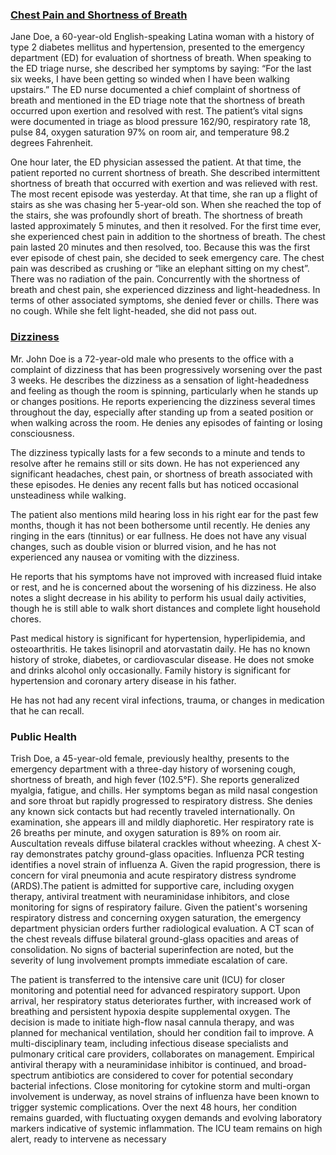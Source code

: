 ### [Chest Pain and Shortness of Breath](Observation-ShortnessOfBreathSymptom.html)

Jane Doe, a 60-year-old English-speaking Latina woman with a history of type 2 diabetes mellitus and hypertension, presented to the emergency department (ED) for evaluation of shortness of breath. When speaking to the ED triage nurse, she described her symptoms by saying: “For the last six weeks, I have been getting so winded when I have been walking upstairs.” The ED nurse documented a chief complaint of shortness of breath and mentioned in the ED triage note that the shortness of breath occurred upon exertion and resolved with rest.  The patient’s vital signs were documented in triage as blood pressure 162/90, respiratory rate 18, pulse 84, oxygen saturation 97% on room air, and temperature 98.2 degrees Fahrenheit.

One hour later, the ED physician assessed the patient. At that time, the patient reported no current shortness of breath. She described intermittent shortness of breath that occurred with exertion and was relieved with rest. The most recent episode was yesterday. At that time, she ran up a flight of stairs as she was chasing her 5-year-old son. When she reached the top of the stairs, she was profoundly short of breath. The shortness of breath lasted approximately 5 minutes, and then it resolved. For the first time ever, she experienced chest pain in addition to the shortness of breath. The chest pain lasted 20 minutes and then resolved, too. Because this was the first ever episode of chest pain, she decided to seek emergency care. The chest pain was described as crushing or “like an elephant sitting on my chest”. There was no radiation of the pain. Concurrently with the shortness of breath and chest pain, she experienced dizziness and light-headedness. In terms of other associated symptoms, she denied fever or chills. There was no cough. While she felt light-headed, she did not pass out.

### [Dizziness](Observation-DizzinessSymptom.html)

Mr. John Doe is a 72-year-old male who presents to the office with a complaint of dizziness that has been progressively worsening over the past 3 weeks. He describes the dizziness as a sensation of light-headedness and feeling as though the room is spinning, particularly when he stands up or changes positions. He reports experiencing the dizziness several times throughout the day, especially after standing up from a seated position or when walking across the room. He denies any episodes of fainting or losing consciousness.

The dizziness typically lasts for a few seconds to a minute and tends to resolve after he remains still or sits down. He has not experienced any significant headaches, chest pain, or shortness of breath associated with these episodes. He denies any recent falls but has noticed occasional unsteadiness while walking.

The patient also mentions mild hearing loss in his right ear for the past few months, though it has not been bothersome until recently. He denies any ringing in the ears (tinnitus) or ear fullness.  He does not have any visual changes, such as double vision or blurred vision, and he has not experienced any nausea or vomiting with the dizziness.

He reports that his symptoms have not improved with increased fluid intake or rest, and he is concerned about the worsening of his dizziness. He also notes a slight decrease in his ability to perform his usual daily activities, though he is still able to walk short distances and complete light household chores.

Past medical history is significant for hypertension, hyperlipidemia, and osteoarthritis. He takes lisinopril and atorvastatin daily. He has no known history of stroke, diabetes, or cardiovascular disease. He does not smoke and drinks alcohol only occasionally. Family history is significant for hypertension and coronary artery disease in his father.

He has not had any recent viral infections, trauma, or changes in medication that he can recall.

### Public Health
Trish Doe, a 45-year-old female, previously healthy, presents to the emergency department with a three-day history of worsening cough, shortness of breath, and high fever (102.5°F). She reports generalized myalgia, fatigue, and chills. Her symptoms began as mild nasal congestion and sore throat but rapidly progressed to respiratory distress. She denies any known sick contacts but had recently traveled internationally.  On examination, she appears ill and mildly diaphoretic. Her respiratory rate is 26 breaths per minute, and oxygen saturation is 89% on room air. Auscultation reveals diffuse bilateral crackles without wheezing. A chest X-ray demonstrates patchy ground-glass opacities. Influenza PCR testing identifies a novel strain of influenza A. Given the rapid progression, there is concern for viral pneumonia and acute respiratory distress syndrome (ARDS).The patient is admitted for supportive care, including oxygen therapy, antiviral treatment with neuraminidase inhibitors, and close monitoring for signs of respiratory failure.  Given the patient's worsening respiratory distress and concerning oxygen saturation, the emergency department physician orders further radiological evaluation. A CT scan of the chest reveals diffuse bilateral ground-glass opacities and areas of consolidation. No signs of bacterial superinfection are noted, but the severity of lung involvement prompts immediate escalation of care.

The patient is transferred to the intensive care unit (ICU) for closer monitoring and potential need for advanced respiratory support. Upon arrival, her respiratory status deteriorates further, with increased work of breathing and persistent hypoxia despite supplemental oxygen. The decision is made to initiate high-flow nasal cannula therapy, and was planned for mechanical ventilation, should her condition fail to improve.  A multi-disciplinary team, including infectious disease specialists and pulmonary critical care providers, collaborates on management. Empirical antiviral therapy with a neuraminidase inhibitor is continued, and broad-spectrum antibiotics are considered to cover for potential secondary bacterial infections.  Close monitoring for cytokine storm and multi-organ involvement is underway, as novel strains of influenza have been known to trigger systemic complications.  Over the next 48 hours, her condition remains guarded, with fluctuating oxygen demands and evolving laboratory markers indicative of systemic inflammation. The ICU team remains on high alert, ready to intervene as necessary
